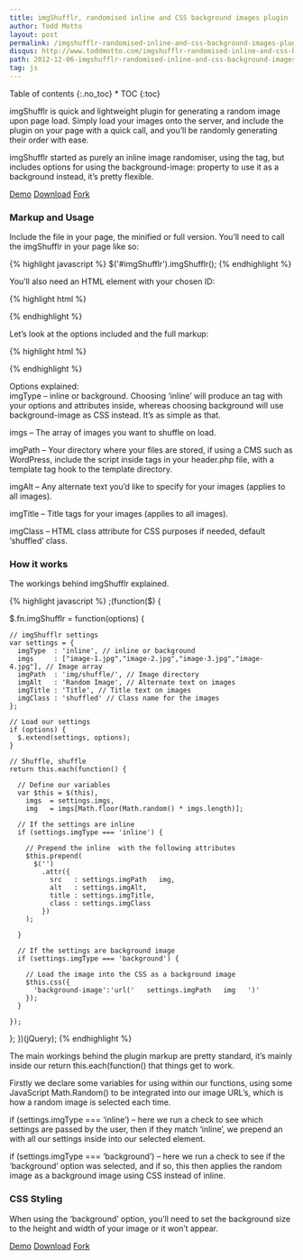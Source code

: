 ```yaml
---
title: imgShufflr, randomised inline and CSS background images plugin
author: Todd Motto
layout: post
permalink: /imgshufflr-randomised-inline-and-css-background-images-plugin/
disqus: http://www.toddmotto.com/imgshufflr-randomised-inline-and-css-background-images-plugin
path: 2012-12-06-imgshufflr-randomised-inline-and-css-background-images-plugin.md
tag: js
---
```


<div class="toc" markdown="1">
<span class="gamma">Table of contents</span>
{:.no_toc}
* TOC
{:toc}
</div>

imgShufflr is quick and lightweight plugin for generating a random image upon page load. Simply load your images onto the server, and include the plugin on your page with a quick call, and you’ll be randomly generating their order with ease.

imgShufflr started as purely an inline image randomiser, using the  tag, but includes options for using the background-image: property to use it as a background instead, it’s pretty flexible.

<div class="download-box">
  <a href="//www.toddmotto.com/labs/imgshufflr" onclick="_gaq.push(['_trackEvent', 'Click', 'Demo imgShufflr', 'imgShufflr Demo']);">Demo</a>
  <a href="//www.toddmotto.com/labs/imgshufflr/imgshufflr.zip" onclick="_gaq.push(['_trackEvent', 'Click', 'Download imgShufflr', 'imgShufflr Download']);">Download</a>
  <a href="//github.com/toddmotto/imgShufflr" onclick="_gaq.push(['_trackEvent', 'Click', 'Fork imgShufflr', 'imgShufflr Fork']);">Fork</a>
</div>

### Markup and Usage

Include the file in your page, the minified or full version. You’ll need to call the imgShufflr in your page like so:

{% highlight javascript %}
$('#imgShufflr').imgShufflr();
{% endhighlight %}

You’ll also need an HTML element with your chosen ID:

{% highlight html %}
<div id="imgShufflr"></div>
{% endhighlight %}

Let’s look at the options included and the full markup:

{% highlight html %}
<script src="//ajax.googleapis.com/ajax/libs/jquery/1.9.1/jquery.min.js"></script>
<script src="js/imgshufflr.min.js"></script>
<script>
$(function() {
  $('#imgShufflr').imgShufflr({
    imgType  : 'inline', // inline or background
    imgs     : ["image-1.jpg","image-2.jpg","image-3.jpg","image-4.jpg"], // Image array
    imgPath  : 'img/shuffle/', // Image directory
    imgAlt   : 'Random Image', // Alternate text on images
    imgTitle : 'Title', // Title text on images
    imgClass : 'shuffled' // Class name for the images
  });
});
</script>
{% endhighlight %}

Options explained:  
imgType – inline or background. Choosing ‘inline’ will produce an  tag with your options and attributes inside, whereas choosing background will use background-image as CSS instead. It’s as simple as that.

imgs – The array of images you want to shuffle on load.

imgPath – Your directory where your files are stored, if using a CMS such as WordPress, include the script inside  tags in your header.php file, with a template tag hook to the template directory.

imgAlt – Any alternate text you’d like to specify for your images (applies to all images).

imgTitle – Title tags for your images (applies to all images).

imgClass – HTML class attribute for CSS purposes if needed, default ‘shuffled’ class.

### How it works

The workings behind imgShufflr explained.

{% highlight javascript %}
;(function($) {
    
  $.fn.imgShufflr = function(options) {
    
    // imgShufflr settings
    var settings = {
      imgType  : 'inline', // inline or background
      imgs     : ["image-1.jpg","image-2.jpg","image-3.jpg","image-4.jpg"], // Image array
      imgPath  : 'img/shuffle/', // Image directory
      imgAlt   : 'Random Image', // Alternate text on images
      imgTitle : 'Title', // Title text on images
      imgClass : 'shuffled' // Class name for the images
    };
    
    // Load our settings
    if (options) {
      $.extend(settings, options);
    }
    
    // Shuffle, shuffle
    return this.each(function() {
    
      // Define our variables
      var $this = $(this),
        imgs  = settings.imgs,
        img   = imgs[Math.floor(Math.random() * imgs.length)];
      
      // If the settings are inline 
      if (settings.imgType === 'inline') {
      
        // Prepend the inline  with the following attributes
        $this.prepend(
          $('')
            .attr({
              src   : settings.imgPath   img,
              alt   : settings.imgAlt,
              title : settings.imgTitle,
              class : settings.imgClass
            })
        );
      
      }
      
      // If the settings are background image
      if (settings.imgType === 'background') {
      
        // Load the image into the CSS as a background image
        $this.css({
          'background-image':'url('   settings.imgPath   img   ')'
        });
      }
      
    });
  };
})(jQuery);
{% endhighlight %}

The main workings behind the plugin markup are pretty standard, it’s mainly inside our return this.each(function() that things get to work.

Firstly we declare some variables for using within our functions, using some JavaScript Math.Random() to be integrated into our image URL’s, which is how a random image is selected each time.

if (settings.imgType === ‘inline’) – here we run a check to see which settings are passed by the user, then if they match ‘inline’, we prepend an  with all our settings inside into our selected element.

if (settings.imgType === ‘background’) – here we run a check to see if the ‘background’ option was selected, and if so, this then applies the random image as a background image using CSS instead of inline.

### CSS Styling

When using the ‘background’ option, you’ll need to set the background size to the height and width of your image or it won’t appear.

<div class="download-box">
  <a href="//www.toddmotto.com/labs/imgshufflr" onclick="_gaq.push(['_trackEvent', 'Click', 'Demo imgShufflr', 'imgShufflr Demo']);">Demo</a>
  <a href="//www.toddmotto.com/labs/imgshufflr/imgshufflr.zip" onclick="_gaq.push(['_trackEvent', 'Click', 'Download imgShufflr', 'imgShufflr Download']);">Download</a>
  <a href="//github.com/toddmotto/imgShufflr" onclick="_gaq.push(['_trackEvent', 'Click', 'Fork imgShufflr', 'imgShufflr Fork']);">Fork</a>
</div>
